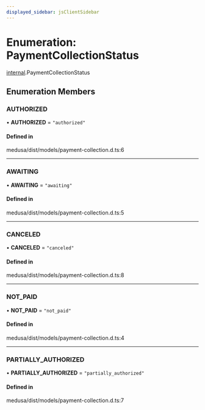 ```yaml
---
displayed_sidebar: jsClientSidebar
---
```


# Enumeration: PaymentCollectionStatus

[internal](../modules/internal.md).PaymentCollectionStatus

## Enumeration Members

### AUTHORIZED

• **AUTHORIZED** = ``"authorized"``

#### Defined in

medusa/dist/models/payment-collection.d.ts:6

___

### AWAITING

• **AWAITING** = ``"awaiting"``

#### Defined in

medusa/dist/models/payment-collection.d.ts:5

___

### CANCELED

• **CANCELED** = ``"canceled"``

#### Defined in

medusa/dist/models/payment-collection.d.ts:8

___

### NOT\_PAID

• **NOT\_PAID** = ``"not_paid"``

#### Defined in

medusa/dist/models/payment-collection.d.ts:4

___

### PARTIALLY\_AUTHORIZED

• **PARTIALLY\_AUTHORIZED** = ``"partially_authorized"``

#### Defined in

medusa/dist/models/payment-collection.d.ts:7
